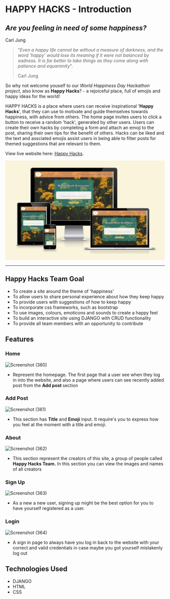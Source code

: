 # **HAPPY HACKS - Introduction**

## ***Are you feeling in need of some happiness?***

Carl Jung
> "*Even a happy life cannot be without a measure of darkness, and the word ‘happy’ would lose its meaning if it were not balanced by sadness. It is far better to take things as they come along with patience and equanimity*".
> 
> Carl Jung

So why not welcome youself to our *World Happiness Day Hackathon project*, also know as **Happy Hacks**? - a rejoiceful place, full of emojis and happy ideas for the world!

HAPPY HACKS is a place where users can receive inspirational '**Happy Hacks**', that they can use to motivate and guide themselves towards happiness, with advice from others. The home page invites users to click a button to receive a random 'hack', generated by other users. Users can create their own hacks by completing a form and attach an emoji to the post, sharing their own tips for the benefit of others. Hacks can be liked and the text and assciated emojis assist users in being able to filter posts for themed suggestions that are relevant to them.

View live website here: [Happy Hacks](https://happiness-generator-c0a5ad8756d8.herokuapp.com/).

![Am I Responsive](/static/docs/responsive.jpg)

<hr>

## Happy Hacks Team Goal

- To create a site around the theme of 'happiness'
- To allow users to share personal experience about how they keep happy
- To provide users with suggestions of how to keep happy
- To incorporate css frameworks, such as bootstrap
- To use images, colours, emoticons and sounds to create a happy feel
- To build an interactive site using DJANGO with CRUD functionality
- To provide all team members with an opportunity to contribute


## Features
### Home
   ![Screenshot (360)](https://github.com/Elvisthegreat/Rock-paper-scissors/assets/141064225/16920442-a8c4-41ea-93fa-849ee6afdf31)
   * Represent the homepage. The first page that a user see when they log in into the website, and also a page where users can see recently added post from the <strong> Add post </strong> section

### Add Post
   ![Screenshot (361)](https://github.com/Elvisthegreat/Rock-paper-scissors/assets/141064225/498d1dd0-00ec-4380-8acd-256c2517b232)
   * This section has <strong>Title</strong> and <strong>Emoji</strong> input. It require's you to express how you feel at the moment with a title and emoji.

### About
   ![Screenshot (362)](https://github.com/Elvisthegreat/Rock-paper-scissors/assets/141064225/c016a66f-f91c-4fc7-bd01-8e44db39b485)
   * This section represent the creators of this site, a group of people called <strong>Happy Hacks Team.</strong> In this section you can view the images and names of all creators

### Sign Up
   ![Screenshot (363)](https://github.com/Elvisthegreat/Rock-paper-scissors/assets/141064225/0ba991c0-ba21-49e5-bbd9-3f23dc1bbbb9)
   * As a new a new user, signing up might be the best option for you to have yourself registered as a user.

### Login
   ![Screenshot (364)](https://github.com/Elvisthegreat/Rock-paper-scissors/assets/141064225/d1ee28aa-5dfc-46bc-b156-1539e46ff3d1)
   * A sign in page to always have you log in back to the website with your correct and valid credentials in case maybe you got yourself mistakenly log out

## Technologies Used
   * DJANGO
   * HTML
   * CSS
